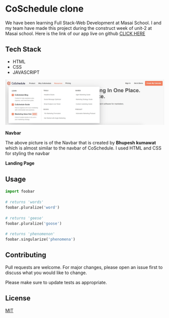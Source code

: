 # CoSchedule clone
We have been learning Full Stack-Web Development at Masai School. I and my team have made this project during the construct week of unit-2 at Masai school. Here is the link of our app live on github [CLICK HERE](https://bhupesh1114.github.io/group-project-masai/)

## Tech Stack

<ul>
<li>HTML</li>
<li>CSS</li>
<li>JAVASCRIPT</li>
</ul>

<img src="./navbar.jpg">

<b>Navbar</b>

The above picture is of the Navbar that is created by <b>Bhupesh kumawat</b> which is almost similar to the navbar of CoSchedule. I used HTML and CSS for styling the navbar


<b>Landing Page</b>



## Usage

```python
import foobar

# returns 'words'
foobar.pluralize('word')

# returns 'geese'
foobar.pluralize('goose')

# returns 'phenomenon'
foobar.singularize('phenomena')
```

## Contributing
Pull requests are welcome. For major changes, please open an issue first to discuss what you would like to change.

Please make sure to update tests as appropriate.

## License
[MIT](https://choosealicense.com/licenses/mit/)